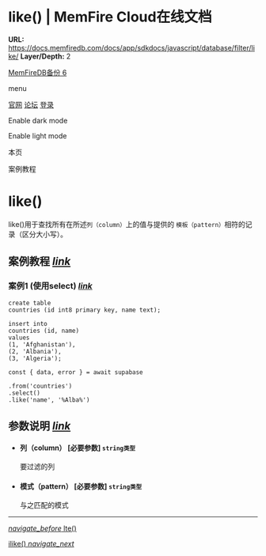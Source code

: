 # like() | MemFire Cloud在线文档

**URL:** https://docs.memfiredb.com/docs/app/sdkdocs/javascript/database/filter/like/
**Layer/Depth:** 2

[MemFireDB备份 6](/)

menu

[官网](https://memfiredb.com/)
[论坛](https://community.memfiredb.com/)
[登录](https://cloud.memfiredb.com/auth/login)

Enable dark mode

Enable light mode

本页

案例教程

# like()

like()用于查找所有在所述`列（column）`上的值与提供的 `模板（pattern）`相符的记录（区分大小写）。

## 案例教程 [*link*](#%e6%a1%88%e4%be%8b%e6%95%99%e7%a8%8b)

### 案例1 (使用select) [*link*](#%e6%a1%88%e4%be%8b1-%e4%bd%bf%e7%94%a8select)

```
create table
countries (id int8 primary key, name text);

insert into
countries (id, name)
values
(1, 'Afghanistan'),
(2, 'Albania'),
(3, 'Algeria');
```

```
const { data, error } = await supabase

.from('countries')
.select()
.like('name', '%Alba%')
```

## 参数说明 [*link*](#%e5%8f%82%e6%95%b0%e8%af%b4%e6%98%8e)

* #### 列（column） [必要参数] `string类型`

  要过滤的列
* #### 模式（pattern） [必要参数] `string类型`

  与之匹配的模式

---

[*navigate\_before* lte()](/docs/app/sdkdocs/javascript/database/filter/lte/)

[ilike() *navigate\_next*](/docs/app/sdkdocs/javascript/database/filter/ilike/)